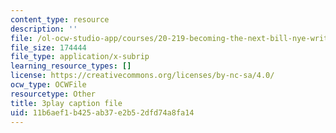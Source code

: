 ```yaml
---
content_type: resource
description: ''
file: /ol-ocw-studio-app/courses/20-219-becoming-the-next-bill-nye-writing-and-hosting-the-educational-show-january-iap-2015/11b6aef1b425ab37e2b52dfd74a8fa14_VQi6t2NfWig.srt
file_size: 174444
file_type: application/x-subrip
learning_resource_types: []
license: https://creativecommons.org/licenses/by-nc-sa/4.0/
ocw_type: OCWFile
resourcetype: Other
title: 3play caption file
uid: 11b6aef1-b425-ab37-e2b5-2dfd74a8fa14
---
```


